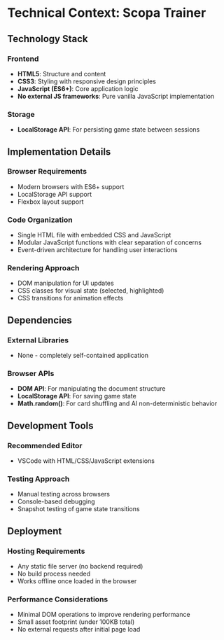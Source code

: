# Technical Context: Scopa Trainer

## Technology Stack

### Frontend
- **HTML5**: Structure and content
- **CSS3**: Styling with responsive design principles
- **JavaScript (ES6+)**: Core application logic
- **No external JS frameworks**: Pure vanilla JavaScript implementation

### Storage
- **LocalStorage API**: For persisting game state between sessions

## Implementation Details

### Browser Requirements
- Modern browsers with ES6+ support
- LocalStorage API support
- Flexbox layout support

### Code Organization
- Single HTML file with embedded CSS and JavaScript
- Modular JavaScript functions with clear separation of concerns
- Event-driven architecture for handling user interactions

### Rendering Approach
- DOM manipulation for UI updates
- CSS classes for visual state (selected, highlighted)
- CSS transitions for animation effects

## Dependencies

### External Libraries
- None - completely self-contained application

### Browser APIs
- **DOM API**: For manipulating the document structure
- **LocalStorage API**: For saving game state
- **Math.random()**: For card shuffling and AI non-deterministic behavior

## Development Tools

### Recommended Editor
- VSCode with HTML/CSS/JavaScript extensions

### Testing Approach
- Manual testing across browsers
- Console-based debugging
- Snapshot testing of game state transitions

## Deployment

### Hosting Requirements
- Any static file server (no backend required)
- No build process needed
- Works offline once loaded in the browser

### Performance Considerations
- Minimal DOM operations to improve rendering performance
- Small asset footprint (under 100KB total)
- No external requests after initial page load
